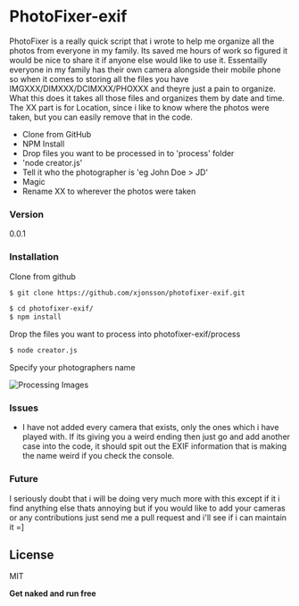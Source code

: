 # PhotoFixer-exif

PhotoFixer is a really quick script that i wrote to help me organize all the photos from everyone in my family. Its saved me hours of work so figured it would be nice to share it if anyone else would like to use it. Essentailly everyone in my family has their own camera alongside their mobile phone so when it comes to storing all the files you have IMGXXX/DIMXXX/DCIMXXX/PHOXXX and theyre just a pain to organize. What this does it takes all those files and organizes them by date and time. The XX part is for Location, since i like to know where the photos were taken, but you can easily remove that in the code.

  - Clone from GitHub
  - NPM Install
  - Drop files you want to be processed in to 'process' folder
  - 'node creator.js'
  - Tell it who the photographer is 'eg John Doe > JD'
  - Magic
  - Rename XX to wherever the photos were taken

### Version
0.0.1

### Installation

Clone from github

```sh
$ git clone https://github.com/xjonsson/photofixer-exif.git
```

```sh
$ cd photofixer-exif/
$ npm install
```

Drop the files you want to process into photofixer-exif/process

```sh
$ node creator.js
```

Specify your photographers name

![Processing Images](http://xsync.io/github/photofixer-exif/photofixer-exif.gif)

### Issues

* I have not added every camera that exists, only the ones which i have played with. If its giving you a weird ending then just go and add another case into the code, it should spit out the EXIF information that is making the name weird if you check the console.


### Future

I seriously doubt that i will be doing very much more with this except if it i find anything else thats annoying but if you would like to add your cameras or any contributions just send me a pull request and i'll see if i can maintain it =]




License
----

MIT

**Get naked and run free**
